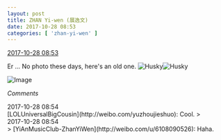 ```yaml
---
layout: post
title: ZHAN Yi-wen (展逸文)
date: 2017-10-28 08:53
categories: [ 'zhan-yi-wen' ]
---
```


<div class="weibo-info">
  <a href="http://weibo.com/6108090526/FsqqKvecU">2017-10-28 08:53</a>
</div>

Er … No photo these days, here's an old one. ![Husky](http://img.t.sinajs.cn/t4/appstyle/expression/ext/normal/74/moren_hashiqi_org.png)![Husky](http://img.t.sinajs.cn/t4/appstyle/expression/ext/normal/74/moren_hashiqi_org.png)

<!-- more -->

![Image](http://wx1.sinaimg.cn/mw690/006FmVn8gy1fkxoc9804cj30qo0zidn3.jpg)

*Comments*

<div class="weibo-info">2017-10-28 08:54</div>
[LOLUniversalBigCousin](http://weibo.com/yuzhoujieshuo): Cool.
> <div class="weibo-info">2017-10-28 08:54</div>
> [YiAnMusicClub-ZhanYiWen](http://weibo.com/u/6108090526): Haha.
